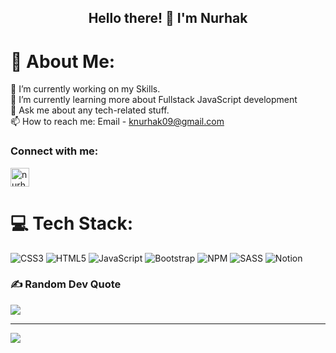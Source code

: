 <h2 align="center">Hello there! 🚀 I'm Nurhak</h1>

# 💫 About Me:
🔭 I’m currently working on my Skills.<br>🌱 I’m currently learning more about Fullstack JavaScript development<br>💬 Ask me about any tech-related stuff.<br>📫 How to reach me: Email - knurhak09@gmail.com


<h3 align="left">Connect with me:</h3>
<p align="left">
<a href="https://www.linkedin.com/in/nurhakkeskin/" target="blank"><img align="center" src="https://www.freepnglogos.com/uploads/official-linkedin-logo----17.png" alt="nurhakkeskin" height="30" width="30" /></a>

</p>


# 💻 Tech Stack:
![CSS3](https://img.shields.io/badge/css3-%231572B6.svg?style=for-the-badge&logo=css3&logoColor=white) ![HTML5](https://img.shields.io/badge/html5-%23E34F26.svg?style=for-the-badge&logo=html5&logoColor=white) ![JavaScript](https://img.shields.io/badge/javascript-%23323330.svg?style=for-the-badge&logo=javascript&logoColor=%23F7DF1E) ![Bootstrap](https://img.shields.io/badge/bootstrap-%23563D7C.svg?style=for-the-badge&logo=bootstrap&logoColor=white) ![NPM](https://img.shields.io/badge/NPM-%23000000.svg?style=for-the-badge&logo=npm&logoColor=white) ![SASS](https://img.shields.io/badge/SASS-hotpink.svg?style=for-the-badge&logo=SASS&logoColor=white)  ![Notion](https://img.shields.io/badge/Notion-%23000000.svg?style=for-the-badge&logo=notion&logoColor=white)


### ✍️ Random Dev Quote
![](https://quotes-github-readme.vercel.app/api?type=horizontal&theme=radical)


---
[![](https://visitcount.itsvg.in/api?id=sharp3614&icon=6&color=11)](https://visitcount.itsvg.in)
